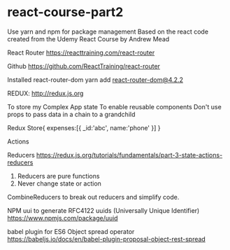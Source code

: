 # react-course-part2

Use yarn and npm for package management
Based on the react code created from the Udemy React Course by Andrew Mead

React Router
https://reacttraining.com/react-router

Github
https://github.com/ReactTraining/react-router

Installed react-router-dom
yarn add react-router-dom@4.2.2

REDUX:
http://redux.js.org

To store my Complex App state
To enable reusable components
Don't use props to pass data in a chain to a grandchild

Redux Store{
expenses:[{
_id:'abc',
name:'phone'
}]
}

Actions

Reducers
https://redux.js.org/tutorials/fundamentals/part-3-state-actions-reducers

1. Reducers are pure functions
2. Never change state or action

CombineReducers to break out reducers and simplify code.

NPM uui to generate RFC4122 uuids (Universally Unique Identifier)
https://www.npmjs.com/package/uuid

babel plugin for ES6 Object spread operator
https://babeljs.io/docs/en/babel-plugin-proposal-object-rest-spread
